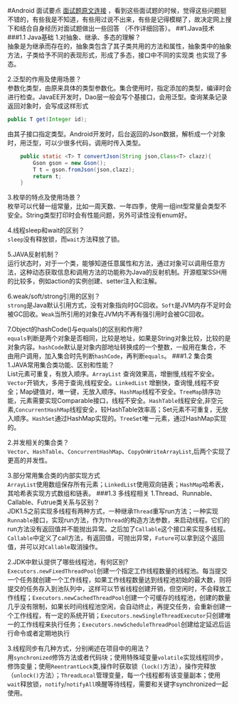 #Android 面试要点
[面试题原文连接](http://mp.weixin.qq.com/s?__biz=MzAxMTI4MTkwNQ==&mid=2650820648&idx=1&sn=cb9ee924f2ded3358dd6c256803cc687&scene=4#wechat_redirect)
，看到这些面试题的时候，觉得这些问题挺不错的，有些我是不知道，有些用过说不出来，有些是记得模糊了，故决定网上搜下和结合自身经历对面试题做出一些回答
（不作详细回答）。
##1.Java技术
###1.1 Java基础
1.对抽象、继承、多态的理解？<br>
抽象是为继承而存在的，抽象类包含了其子类共用的方法和属性，抽象类中的抽象方法，子类给予不同的表现形式，形成了多态，接口中不同的实现类
也实现了多态。<p>
2.泛型的作用及使用场景？<br>
参数化类型，由原来具体的类型参数化。集合使用时，指定添加的类型，编译时会进行检查。JavaEE开发时，Dao层一般会写个基接口，会用泛型。查询某条记录返回对象时，会写成这样形式
 ```java
 public T get(Integer id);
 ```
由其子接口指定类型。Android开发时，后台返回的Json数据，解析成一个对象时，用泛型，可以少很多代码，调用时传入类型。
```java 
    public static <T> T convertJson(String json,Class<T> clazz){
        Gson gson = new Gson();
        T t = gson.fromJson(json,clazz);
        return t;
    }
```
3.枚举的特点及使用场景？<br>
枚举可以代替一组常量，比如一周天数、一年四季，使用一组int型常量会类型不安全。String类型打印时会有性能问题，另外可读性没有enum好。<p>
4.线程sleep和wait的区别？<br>
`sleep`没有释放锁，而`wait`方法释放了锁。<p>
5.JAVA反射机制？<br>
运行状态时，对于一个类，能够知道任意属性和方法，通过对象可以调用任意方法，这种动态获取信息和调用方法的功能称为Java的反射机制。开源框架SSH用的比较多，例如action的实例创建、setter注入和注解。<p>
6.weak/soft/strong引用的区别？<br>
`strong`是Java默认引用方式，没有对象指向时GC回收。`Soft`是JVM内存不足时会被GC回收。`Weak`当所引用的对象在JVM内不再有强引用时会被GC回收。<p>
7.Object的hashCode()与equals()的区别和作用?<br>
`equals`判断是两个对象是否相同，比较是地址，如果是String对象比较，比较的是对象内容。`hashCode`默认是对象内部地址转换成的一个整数，一般用在集合，不由用户调用，加入集合时先判断`hashCode`，再判断`equals`。
###1.2 集合类
1.JAVA常用集合类功能、区别和性能？<br>
List元素可重复，有放入顺序。`ArrayList` 查询效果高，增删慢,线程不安全。`Vector`开销大，多用于查询,线程安全。`LinkedList` 增删快，查询慢,线程不安全；Map键值对，唯一键，无放入顺序。`HashMap`线程不安全。`TreeMap`排序功能，元素需要实现Comparable接口，线程不安全。`HashTable`线程安全,非空元素,`ConcurrentHashMap`线程安全，较HashTable效率高；Set元素不可重复，无放入顺序。`HashSet`通过HashMap实现的。`TreeSet`唯一元素，通过HashMap实现的。<p>
2.并发相关的集合类？<br>
`Vector`、`HashTable`、`ConcurrentHashMap`、`CopyOnWriteArrayList`,后两个实现了更高的并发性。<p>
3.部分常用集合类的内部实现方式<br>
`ArrayList`使用数组保存所有元素；`LinkedList`使用双向链表；`HashMap`哈希表，其哈希表实现方式数组和链表。
###1.3 多线程相关
1.Thread、Runnable、Callable、Futrue类关系与区别？<br>
JDK1.5之前实现多线程有两种方式，一种继承`Thread`重写run方法；一种实现`Runnable`接口，实现run方法，作为`Thread`的构造方法参数，来启动线程。它们的run方法没有返回值并不能抛出异常。之后加了`Callable`这个接口来实现多线程。`Callable`中定义了call方法，有返回值，可抛出异常，`Future`可以拿到这个返回值，并可以对`Callable`取消操作。<p>
2.JDK中默认提供了哪些线程池，有何区别?<br>
`Executors.newFixedThreadPool`创建一个指定工作线程数量的线程池。每当提交一个任务就创建一个工作线程，如果工作线程数量达到线程池初始的最大数，则将提交的任务存入到池队列中，这样可以节省线程创建开销，但空闲时，不会释放工作线程；`Executors.newCachedThreadPool`创建一个可缓存的线程池，创建的数量几乎没有限制，如果长时间线程池空闲，会自动终止，再提交任务，会重新创建一个工作线程，有一定的系统开销；`Executors.newSingleThreadExecutor`只创建唯一的工作线程来执行任务；`Executors.newScheduleThreadPool`创建给定延迟后运行命令或者定期地执行<p>
3.线程同步有几种方式，分别阐述在项目中的用法？<br>
用`synchronized`修饰方法或者代码块；使用特殊域变量`volatile`实现线程同步，修饰变量；使用`ReentrantLock`类,操作时获取锁（`lock()`方法），操作完释放（`unlock()`方法）；`ThreadLocal`管理变量，每一个线程都有该变量副本；使用`wait`释放锁，`notify`/`notifyAll`唤醒等待线程，需要和关键字synchronized一起使用。<p>
